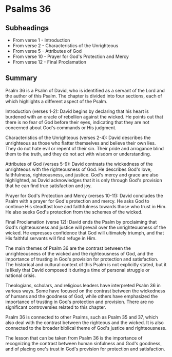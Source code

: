 # Psalms 36

## Subheadings

* From verse 1 - Introduction
* From verse 2 - Characteristics of the Unrighteous
* From verse 5 - Attributes of God
* From verse 10 - Prayer for God's Protection and Mercy
* From verse 12 - Final Proclamation

## Summary

Psalm 36 is a Psalm of David, who is identified as a servant of the Lord and the author of this Psalm. The chapter is divided into four sections, each of which highlights a different aspect of the Psalm.

Introduction (verses 1-2):
David begins by declaring that his heart is burdened with an oracle of rebellion against the wicked. He points out that there is no fear of God before their eyes, indicating that they are not concerned about God's commands or His judgment.

Characteristics of the Unrighteous (verses 2-4):
David describes the unrighteous as those who flatter themselves and believe their own lies. They do not hate evil or repent of their sin. Their pride and arrogance blind them to the truth, and they do not act with wisdom or understanding.

Attributes of God (verses 5-9):
David contrasts the wickedness of the unrighteous with the righteousness of God. He describes God's love, faithfulness, righteousness, and justice. God's mercy and grace are also highlighted, as David acknowledges that it is only through God's provision that he can find true satisfaction and joy.

Prayer for God's Protection and Mercy (verses 10-11):
David concludes the Psalm with a prayer for God's protection and mercy. He asks God to continue His steadfast love and faithfulness towards those who trust in Him. He also seeks God's protection from the schemes of the wicked.

Final Proclamation (verse 12):
David ends the Psalm by proclaiming that God's righteousness and justice will prevail over the unrighteousness of the wicked. He expresses confidence that God will ultimately triumph, and that His faithful servants will find refuge in Him.

The main themes of Psalm 36 are the contrast between the unrighteousness of the wicked and the righteousness of God, and the importance of trusting in God's provision for protection and satisfaction. The historical and cultural context of this Psalm is not explicitly stated, but it is likely that David composed it during a time of personal struggle or national crisis.

Theologians, scholars, and religious leaders have interpreted Psalm 36 in various ways. Some have focused on the contrast between the wickedness of humans and the goodness of God, while others have emphasized the importance of trusting in God's protection and provision. There are no significant controversies related to this chapter.

Psalm 36 is connected to other Psalms, such as Psalm 35 and 37, which also deal with the contrast between the righteous and the wicked. It is also connected to the broader biblical theme of God's justice and righteousness.

The lesson that can be taken from Psalm 36 is the importance of recognizing the contrast between human sinfulness and God's goodness, and of placing one's trust in God's provision for protection and satisfaction.